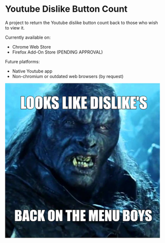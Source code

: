 # Youtube Dislike Button Count
A project to return the Youtube dislike button count back to those who wish to view it.

Currently available on:
- Chrome Web Store
- Firefox Add-On Store (PENDING APPROVAL)

Future platforms:
- Native Youtube app
- Non-chromium or outdated web browsers (by request)

![Screenshot](images/meme.png)
